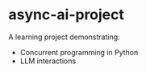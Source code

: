 # async-ai-project

A learning project demonstrating:
- Concurrent programming in Python
- LLM interactions 
